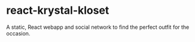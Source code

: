 # react-krystal-kloset
A static, React webapp and social network to find the perfect outfit for the occasion.
